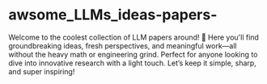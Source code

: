 # awsome_LLMs_ideas-papers-
Welcome to the coolest collection of LLM papers around! 🚀 Here you'll find groundbreaking ideas, fresh perspectives, and meaningful work—all without the heavy math or engineering grind. Perfect for anyone looking to dive into innovative research with a light touch. Let’s keep it simple, sharp, and super inspiring!
